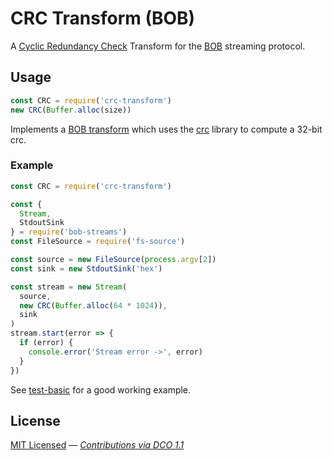 # CRC Transform (BOB)

A [Cyclic Redundancy Check](https://en.wikipedia.org/wiki/Cyclic_redundancy_check) Transform for the [BOB](https://github.com/Fishrock123/bob) streaming protocol.

## Usage

```js
const CRC = require('crc-transform')
new CRC(Buffer.alloc(size))
```

Implements a [BOB transform](https://github.com/Fishrock123/bob/blob/master/reference-buffered-transform.js) which uses the [crc](https://www.npmjs.com/package/crc) library to compute a 32-bit crc.

### Example

```js
const CRC = require('crc-transform')

const {
  Stream,
  StdoutSink
} = require('bob-streams')
const FileSource = require('fs-source')

const source = new FileSource(process.argv[2])
const sink = new StdoutSink('hex')

const stream = new Stream(
  source,
  new CRC(Buffer.alloc(64 * 1024)),
  sink
)
stream.start(error => {
  if (error) {
    console.error('Stream error ->', error)
  }
})
```

See [test-basic](test/test-basic) for a good working example.

## License

[MIT Licensed](license) — _[Contributions via DCO 1.1](contributing.md#developers-certificate-of-origin)_
